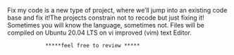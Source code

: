 Fix my code is a new type of project, where we’ll jump into an existing code base and fix it!The projects constrain not to recode but just fixing it! Sometimes you will know the language, sometimes not. 
Files will be compiled on Ubuntu 20.04 LTS on vi improved (vim) text Editor.



                *****feel free to review *****
